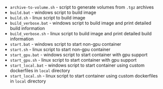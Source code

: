 * `archive-to-volume.sh` - script to generate volumes from `.tgz` archives
* `build.bat` - windows script to build image
* `build.sh` - linux script to build image
* `build_verbose.bat` - windows script to build image and print detailed build information
* `build_verbose.sh` - linux script to build image and print detailed build information
* `start.bat` - windows script to start non-gpu container
* `start.sh` - linux script to start non-gpu container
* `start_gpu.bat` - windows script to start container with gpu support
* `start_gpu.sh` - linux script to start container with gpu support
* `start_local.bat` - windows script to start container using custom dockerfiles in `local` directory
* `start_local.sh` - linux script to start container using custom dockerfiles in `local` directory


